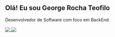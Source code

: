 ## Olá! Eu sou George Rocha Teofilo
Desenvolvedor de Software com foco em BackEnd

<a href=""> <img align="center" src="https://github-readme-stats-sigma-five.vercel.app/api?username=georteofilo&show_icons=true&theme=gotham"/> </a>
<a href=""> <img align="center" src="https://github-readme-stats-sigma-five.vercel.app/api/top-langs/?username=georteofilo&theme=gotham&line_height=40&hide=css"/> </a>




<!--
**georteofilo/georteofilo** is a ✨ _special_ ✨ repository because its `README.md` (this file) appears on your GitHub profile.

Here are some ideas to get you started:

- 🔭 I’m currently working on ...
- 🌱 I’m currently learning ...
- 👯 I’m looking to collaborate on ...
- 🤔 I’m looking for help with ...
- 💬 Ask me about ...
- 📫 How to reach me: ...
- 😄 Pronouns: ...
- ⚡ Fun fact: ...
-->

